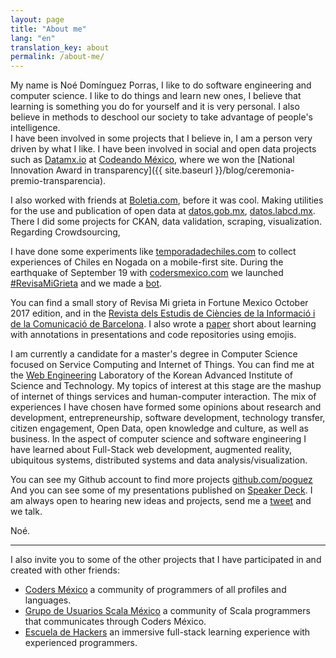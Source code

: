 ```yaml
---
layout: page
title: "About me"
lang: "en"
translation_key: about
permalink: /about-me/
---
```


My name is Noé Domínguez Porras, I like to do software engineering and computer science.
I like to do things and learn new ones, I believe that learning is something you do for yourself and it is very personal.
I also believe in methods to deschool our society to take advantage of people's intelligence.   
I have been involved in some projects that I believe in, I am a person very driven by what I like.
I have been involved in social and open data projects such as [Datamx.io](http://datamx.io) at [Codeando México](http://www.codeandomexico.org),
where we won the [National Innovation Award in transparency]({{ site.baseurl }}/blog/ceremonia-premio-transparencia).

I also worked with friends at [Boletia.com](http://boletia.com), before it was cool. 
Making utilities for the use and publication of open data at [datos.gob.mx](http://datos.gob.mx), [datos.labcd.mx](http://datos.labcd.mx).
There I did some projects for CKAN, data validation, scraping, visualization.
Regarding Crowdsourcing, 

I have done some experiments like [temporadadechiles.com](http://temporadadechiles.com) to collect experiences of Chiles en Nogada on a mobile-first site.
During the earthquake of September 19 with [codersmexico.com](http://codersmexico.com) we launched
[#RevisaMiGrieta](https://twitter.com/search?q=%23RevisaMiGrieta&src=typd) and we made a [bot](https://github.com/codersmexico/revisa-mi-grieta-bot).

You can find a small story of Revisa Mi grieta in Fortune Mexico October 2017 edition, and in the
[Revista dels Estudis de Ciències de la Informació i de la Comunicació de Barcelona](http://comein.uoc.edu/divulgacio/comein/ca/numero71/articles/Terratremol-Mexic-social-media.html).
I also wrote a [paper](https://kixlab.org/courses/cs492-fall-2016/projects/minutu/paper/paper.pdf) short about
learning with annotations in presentations and code repositories using emojis.

I am currently a candidate for a master's degree in Computer Science focused on Service Computing and Internet of Things.
You can find me at the [Web Engineering](http://webeng.kaist.ac.kr) Laboratory of the Korean Advanced Institute of Science and Technology.
My topics of interest at this stage are the mashup of internet of things services and human-computer interaction.
The mix of experiences I have chosen have formed some opinions about research and development, entrepreneurship,
software development, technology transfer, citizen engagement, Open Data, open knowledge and culture, as well as business.
In the aspect of computer science and software engineering I have learned about Full-Stack web development,
augmented reality, ubiquitous systems, distributed systems and data analysis/visualization.

You can see my Github account to find more projects [github.com/poguez](http://gihub.com/poguez)
And you can see some of my presentations published on [Speaker Deck](https://speakerdeck.com/poguez).
I am always open to hearing new ideas and projects, send me a [tweet](http://twitter.com/noe_dgz) and we talk. 

Noé.    
<hr>

I also invite you to some of the other projects that I have participated in and created with other
friends:

- [Coders México](http://www.codersmexico.com) a community of programmers
of all profiles and languages.
- [Grupo de Usuarios Scala México](http://scala.org.mx) a community of Scala programmers that communicates through Coders México.
- [Escuela de Hackers](http://escueladehackers.com) an immersive full-stack learning experience with experienced programmers.
